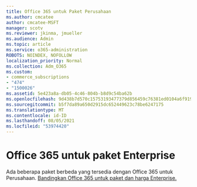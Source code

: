 ```yaml
---
title: Office 365 untuk Paket Perusahaan
ms.author: cmcatee
author: cmcatee-MSFT
manager: scotv
ms.reviewer: jkinma, jmueller
ms.audience: Admin
ms.topic: article
ms.service: o365-administration
ROBOTS: NOINDEX, NOFOLLOW
localization_priority: Normal
ms.collection: Adm_O365
ms.custom:
- commerce_subscriptions
- "474"
- "1500026"
ms.assetid: 5e423a8a-db05-4c46-804b-b8d9c54ba62b
ms.openlocfilehash: 9d438b7d570c15753193477379d856459c76381ed0104a6f919d5b46e06dcadf
ms.sourcegitcommit: b5f7da89a650d2915dc652449623c78be6247175
ms.translationtype: MT
ms.contentlocale: id-ID
ms.lasthandoff: 08/05/2021
ms.locfileid: "53974420"
---
```

# <a name="office-365-for-enterprise-plan"></a>Office 365 untuk paket Enterprise

Ada beberapa paket berbeda yang tersedia dengan Office 365 untuk Perusahaan. [Bandingkan Office 365 untuk paket dan harga Enterprise.](https://products.office.com/business/compare-more-office-365-for-business-plans)  